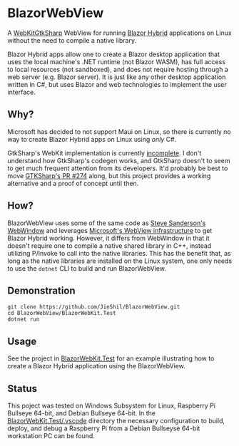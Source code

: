 # BlazorWebView
A [WebKitGtkSharp](https://github.com/GtkSharp/GtkSharp) WebView for running [Blazor Hybrid](https://learn.microsoft.com/en-us/aspnet/core/blazor/hybrid/) applications on Linux without the need to compile a native library.

Blazor Hybrid apps allow one to create a Blazor desktop application that uses the local machine's .NET runtime (not Blazor WASM), has full access to local resources (not sandboxed), and does not require hosting through a web server (e.g. Blazor server). It is just like any other desktop application written in C#, but uses Blazor and web technologies to implement the user interface.

## Why?
Microsoft has decided to not support Maui on Linux, so there is currently no way to create Blazor Hybrid apps on Linux using *only* C#.

GtkSharp's WebKit implementation is currently [incomplete](https://github.com/GtkSharp/GtkSharp/pull/274).  I don't understand how GtkSharp's codegen works, and GtkSharp doesn't to seem to get much frequent attention from its developers. It'd probably be best to move [GTKSharp's PR #274](https://github.com/GtkSharp/GtkSharp/pull/274) along, but this project provides a working alternative and a proof of concept until then.

## How?
BlazorWebView uses some of the same code as [Steve Sanderson's WebWindow](https://github.com/SteveSandersonMS/WebWindow) and leverages [Microsoft's WebView infrastructure](https://github.com/dotnet/aspnetcore/tree/main/src/Components/WebView) to get Blazor Hybrid working.  However, it differs from WebWindow in that it doesn't require one to compile a native shared library in C++, instead utilizing P/Invoke to call into the native libraries.   This has the benefit that, as long as the native libraries are installed on the Linux system, one only needs to use the `dotnet` CLI to build and run BlazorWebView.

## Demonstration
```
git clone https://github.com/JinShil/BlazorWebView.git
cd BlazorWebView/BlazorWebKit.Test
dotnet run
```

## Usage
See the project in [BlazorWebKit.Test](https://github.com/JinShil/BlazorWebView/tree/main/BlazorWebKit.Test) for an example illustrating how to create a Blazor Hybrid application using the BlazorWebView.

## Status
This poject was tested on Windows Subsystem for Linux, Raspberry Pi Bullseye 64-bit, and Debian Bullseye 64-bit.  In the [BlazorWebKit.Test/.vscode](https://github.com/JinShil/BlazorWebView/tree/main/BlazorWebKit.Test/.vscode) directory the necessary configuration to build, deploy, and debug a Raspberry Pi from a Debian Bullseyse 64-bit workstation PC can be found.
